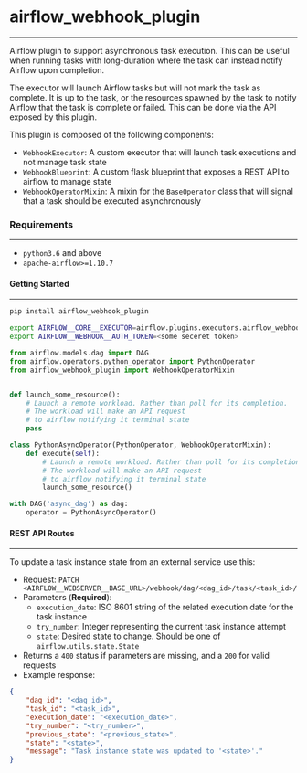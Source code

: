 # airflow_webhook_plugin
---------------------------------------------------------
Airflow plugin to support asynchronous task execution. This can be useful when running tasks with long-duration where the task can instead notify Airflow upon completion.

The executor will launch Airflow tasks but will not mark the task as complete. It is up to the task, or the resources spawned by the task to notify Airflow that the task is complete or failed. This can be done via the API exposed by this plugin.

This plugin is composed of the following components:
* `WebhookExecutor`: A custom executor that will launch task executions and not manage task state
* `WebhookBlueprint`: A custom flask blueprint that exposes a REST API to airflow to manage state
* `WebhookOperatorMixin`: A mixin for the `BaseOperator` class that will signal that a task should be executed asynchronously

### Requirements
---------------------------------------------------------
* `python3.6` and above
* `apache-airflow>=1.10.7`

#### Getting Started
---------------------------------------------------------
```bash
pip install airflow_webhook_plugin
```

```bash
export AIRFLOW__CORE__EXECUTOR=airflow.plugins.executors.airflow_webhook_plugin.WebhookExecutor
export AIRFLOW__WEBHOOK__AUTH_TOKEN=<some seceret token>
```

```python
from airflow.models.dag import DAG
from airflow.operators.python_operator import PythonOperator
from airflow_webhook_plugin import WebhookOperatorMixin


def launch_some_resource():
    # Launch a remote workload. Rather than poll for its completion.
    # The workload will make an API request
    # to airflow notifying it terminal state
    pass

class PythonAsyncOperator(PythonOperator, WebhookOperatorMixin):
    def execute(self):
        # Launch a remote workload. Rather than poll for its completion.
        # The workload will make an API request
        # to airflow notifying it terminal state
        launch_some_resource()

with DAG('async_dag') as dag:
    operator = PythonAsyncOperator()
```

#### REST API Routes
---------------------------------------------------------
To update a task instance state from an external service use this:
* Request: `PATCH <AIRFLOW__WEBSERVER__BASE_URL>/webhook/dag/<dag_id>/task/<task_id>/`
* Parameters (**Required**):
    * `execution_date`: ISO 8601 string of the related execution date for the task instance
    * `try_number`: Integer representing the current task instance attempt
    * `state`: Desired state to change. Should be one of `airflow.utils.state.State`
* Returns a `400` status if parameters are missing, and a `200` for valid requests
* Example response:
```json
{
    "dag_id": "<dag_id>",
    "task_id": "<task_id>",
    "execution_date": "<execution_date>",
    "try_number": "<try_number>",
    "previous_state": "<previous_state>",  
    "state": "<state>",
    "message": "Task instance state was updated to '<state>'."
}
```
